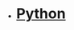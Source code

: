 <html>
<head>
  <meta charset="utf-8">
</head>
<body>
<ul>
  <li><a href="https://dalminni.github.io/Python-summary/python.html"
     target="_blank"><h1>Python</h1></a></li>
</ul>
</body>
</html>
